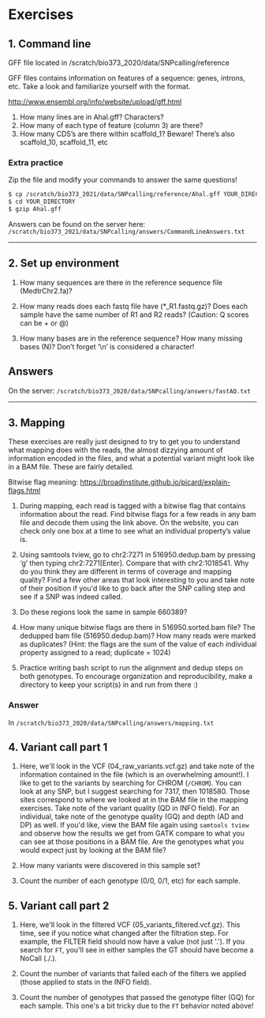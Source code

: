# Exercises

## 1. Command line

GFF file located in /scratch/bio373_2020/data/SNPcalling/reference

GFF files contains information on features of a sequence: genes, introns, etc. Take a look and familiarize yourself with the format.

<http://www.ensembl.org/info/website/upload/gff.html>

1. How many lines are in Ahal.gff? Characters?
2. How many of each type of feature (column 3) are there?
3. How many CDS’s are there within scaffold_1? Beware! There’s also scaffold_10, scaffold_11, etc

### Extra practice

Zip the file and modify your commands to answer the same questions!

```bash
$ cp /scratch/bio373_2021/data/SNPcalling/reference/Ahal.gff YOUR_DIRECTORY/
$ cd YOUR_DIRECTORY
$ gzip Ahal.gff
```

Answers can be found on the server here: `/scratch/bio373_2021/data/SNPcalling/answers/CommandLineAnswers.txt`

* * *

## 2. Set up environment

1. How many sequences are there in the reference sequence file (MedtrChr2.fa)?

2. How many reads does each fastq file have (\*\_R1.fastq.gz)? Does each sample have the same number of R1 and R2 reads? (Caution: Q scores can be + or @)

3. How many bases are in the reference sequence? How many missing bases (N)? Don’t forget ‘\\n’ is considered a character!

## Answers

On the server: `/scratch/bio373_2020/data/SNPcalling/answers/fastAQ.txt`

* * *

## 3. Mapping

These exercises are really just designed to try to get you to understand what mapping does with the reads, the almost dizzying amount of information encoded in the files, and what a potential variant might look like in a BAM file. These are fairly detailed.

Bitwise flag meaning: <https://broadinstitute.github.io/picard/explain-flags.html>

1. During mapping, each read is tagged with a bitwise flag that contains information about the read. Find bitwise flags for a few reads in any bam file and decode them using the link above. On the website, you can check only one box at a time to see what an individual property’s value is.

2. Using samtools tview, go to chr2:7271 in 516950.dedup.bam by pressing ‘g’ then typing chr2:7271[Enter]. Compare that with chr2:1018541. Why do you think they are different in terms of coverage and mapping quality? Find a few other areas that look interesting to you and take note of their position if you'd like to go back after the SNP calling step and see if a SNP was indeed called.

3. Do these regions look the same in sample 660389?

4. How many unique bitwise flags are there in 516950.sorted.bam file? The dedupped bam file (516950.dedup.bam)? How many reads were marked as duplicates? (Hint: the flags are the sum of the value of each individual property assigned to a read; duplicate = 1024)

5. Practice writing bash script to run the alignment and dedup steps on both genotypes. To encourage organization and reproducibility, make a directory to keep your script(s) in and run from there :)

### Answer

In `/scratch/bio373_2020/data/SNPcalling/answers/mapping.txt`

## 4. Variant call part 1

1. Here, we'll look in the VCF (04_raw_variants.vcf.gz) and take note of the information contained in the file (which is an overwhelming amount!). I like to get to the variants by searching for CHROM (`/CHROM`). You can look at any SNP, but I suggest searching for 7317, then 1018580. Those sites correspond to where we looked at in the BAM file in the mapping exercises. Take note of the variant quality (QD in INFO field). For an individual, take note of the genotype quality (GQ) and depth (AD and DP) as well. If you'd like, view the BAM file again using `samtools tview` and observe how the results we get from GATK compare to what you can see at those positions in a BAM file. Are the genotypes what you would expect just by looking at the BAM file?  

2. How many variants were discovered in this sample set?

3. Count the number of each genotype (0/0, 0/1, etc) for each sample.

## 5. Variant call part 2

1. Here, we'll look in the filtered VCF (05_variants_filtered.vcf.gz). This time, see if you notice what changed after the filtration step. For example, the FILTER field should now have a value (not just '.'). If you search for `FT`, you'll see in either samples the GT should have become a NoCall (./.).

2. Count the number of variants that failed each of the filters we applied (those applied to stats in the INFO field).

3. Count the number of genotypes that passed the genotype filter (GQ) for each sample. This one's a bit tricky due to the `FT` behavior noted above!
